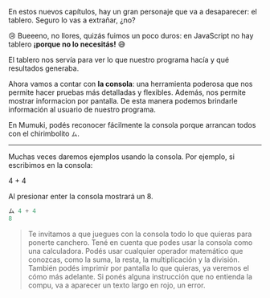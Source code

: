 En estos nuevos capítulos, hay un gran personaje que va a desaparecer: el tablero. Seguro lo vas a extrañar, ¿no?

:cry: Bueeeno, no llores, quizás fuimos un poco duros: en JavaScript no hay tablero **¡porque no lo necesitás!** :sweat_smile: 

El tablero nos servía para ver lo que nuestro programa hacía y qué resultados generaba. 

Ahora vamos a contar con **la consola**: una herramienta poderosa que nos permite hacer pruebas más detalladas y flexibles. Además, nos permite mostrar informacion por pantalla. De esta manera podemos brindarle información al usuario de nuestro programa.

En Mumuki, podés reconocer fácilmente la consola porque arrancan todos con el chirimbolito `ム`.

------------------------
Muchas veces daremos ejemplos usando la consola. Por ejemplo, si escribimos en la consola: 

4 + 4 

Al presionar enter la consola mostrará un 8.


```javascript
ム 4 + 4
8
```

> Te invitamos a que juegues con la consola todo lo que quieras para ponerte canchero. Tené en cuenta que podes usar la consola como una calculadora. Podés usar cualquier operador matemático que conozcas, como la suma, la resta, la multiplicación y la división. También podés imprimir por pantalla lo que quieras, ya veremos el cómo más adelante. Si ponés alguna instrucción que no entienda la compu, va a aparecer un texto largo en rojo, un error.
